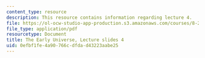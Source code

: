 ```yaml
---
content_type: resource
description: This resource contains information regarding lecture 4.
file: https://ol-ocw-studio-app-production.s3.amazonaws.com/courses/8-286-the-early-universe-fall-2013/0efbf1fe4a90766cdfdad43223aabe25_MIT8_286F13_lec04.pdf
file_type: application/pdf
resourcetype: Document
title: The Early Universe, Lecture slides 4
uid: 0efbf1fe-4a90-766c-dfda-d43223aabe25
---
```

